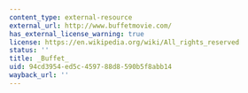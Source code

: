 ```yaml
---
content_type: external-resource
external_url: http://www.buffetmovie.com/
has_external_license_warning: true
license: https://en.wikipedia.org/wiki/All_rights_reserved
status: ''
title: _Buffet_
uid: 94cd3954-ed5c-4597-88d8-590b5f8abb14
wayback_url: ''
---
```

